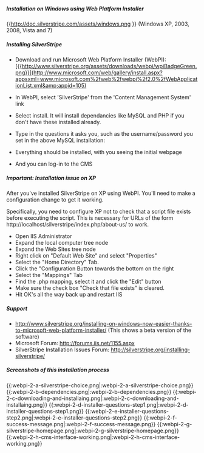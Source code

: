 
##### Installation on Windows using Web Platform Installer

{{http://doc.silverstripe.com/assets/windows.png }}
(Windows XP, 2003, 2008, Vista and 7)

##### Installing SilverStripe

*  Download and run Microsoft Web Platform Installer (WebPI):
[{{http://www.silverstripe.org/assets/downloads/webpi/wpiBadgeGreen.png}}](http://www.microsoft.com/web/gallery/install.aspx?appsxml=www.microsoft.com%2fweb%2fwebpi%2f2.0%2fWebApplicationList.xml&amp;appid=105)

*  In WebPI, select 'SilverStripe' from the 'Content Management System' link
*  Select install. It will install dependancies like MySQL and PHP if you don't have these installed already.
*  Type in the questions it asks you, such as the username/password you set in the above MySQL installation:
*  Everything should be installed, with you seeing the initial webpage
*  And you can log-in to the CMS

##### Important: Installation issue on XP

After you've installed SilverStripe on XP using WebPI. You'll need to make a configuration change to get it working.

Specifically, you need to configure XP not to check that a script file exists before executing the script.  This is necessary for URLs of the form http://localhost/silverstripe/index.php/about-us/ to work.

*  Open IIS Administrator
*  Expand the local computer tree node
*  Expand the Web Sites tree node
*  Right click on "Default Web Site" and select "Properties"
*  Select the "Home Directory" Tab.
*  Click the "Configuration Button towards the bottom on the right
*  Select the "Mappings" Tab
*  Find the .php mapping, select it and click the "Edit" button
*  Make sure the check box "Check that file exists" is cleared.
*  Hit OK's all the way back up and restart IIS

##### Support

*  http://www.silverstripe.org/installing-on-windows-now-easier-thanks-to-microsoft-web-platform-installer/  (This shows a beta version of the software)
*  Microsoft Forum: http://forums.iis.net/1155.aspx
*  SilverStripe Installation Issues Forum: http://silverstripe.org/installing-silverstripe/

##### Screenshots of this installation process

{{:webpi-2-a-silverstripe-choice.png|:webpi-2-a-silverstripe-choice.png}}
{{:webpi-2-b-dependencies.png|:webpi-2-b-dependencies.png}}
{{:webpi-2-c-downloading-and-installaing.png|:webpi-2-c-downloading-and-installaing.png}}
{{:webpi-2-d-installer-questions-step1.png|:webpi-2-d-installer-questions-step1.png}}
{{:webpi-2-e-installer-questions-step2.png|:webpi-2-e-installer-questions-step2.png}}
{{:webpi-2-f-success-message.png|:webpi-2-f-success-message.png}}
{{:webpi-2-g-silverstripe-homepage.png|:webpi-2-g-silverstripe-homepage.png}}
{{:webpi-2-h-cms-interface-working.png|:webpi-2-h-cms-interface-working.png}}
